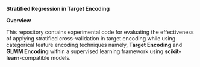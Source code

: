 **Stratified Regression in Target Encoding**

**Overview**

This repository contains experimental code for evaluating the effectiveness of applying stratified cross-validation in target encoding while using categorical feature encoding techniques namely, **Target Encoding** and **GLMM Encoding** within a supervised learning framework using **scikit-learn**-compatible models.


